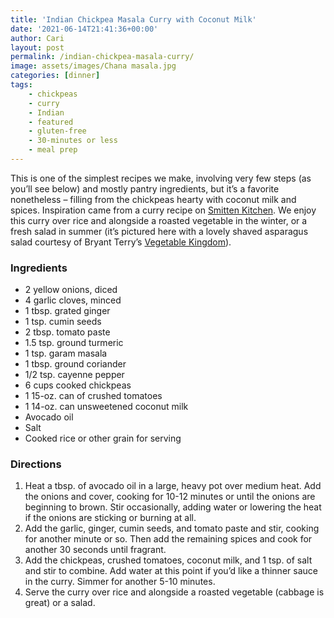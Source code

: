 ```yaml
---
title: 'Indian Chickpea Masala Curry with Coconut Milk'
date: '2021-06-14T21:41:36+00:00'
author: Cari
layout: post
permalink: /indian-chickpea-masala-curry/
image: assets/images/Chana masala.jpg
categories: [dinner]
tags:
    - chickpeas
    - curry
    - Indian
    - featured
    - gluten-free
    - 30-minutes or less
    - meal prep
---
```


This is one of the simplest recipes we make, involving very few steps (as you’ll see below) and mostly pantry ingredients, but it’s a favorite nonetheless – filling from the chickpeas hearty with coconut milk and spices. Inspiration came from a curry recipe on [Smitten Kitchen](https://smittenkitchen.com/2019/10/chicken-curry/). We enjoy this curry over rice and alongside a roasted vegetable in the winter, or a fresh salad in summer (it’s pictured here with a lovely shaved asparagus salad courtesy of Bryant Terry’s [Vegetable Kingdom](https://www.bryant-terry.com/allbooks)).

<h3> Ingredients </h3>

- 2 yellow onions, diced
- 4 garlic cloves, minced
- 1 tbsp. grated ginger
- 1 tsp. cumin seeds
- 2 tbsp. tomato paste
- 1.5 tsp. ground turmeric
- 1 tsp. garam masala
- 1 tbsp. ground coriander
- 1/2 tsp. cayenne pepper
- 6 cups cooked chickpeas
- 1 15-oz. can of crushed tomatoes
- 1 14-oz. can unsweetened coconut milk
- Avocado oil
- Salt
- Cooked rice or other grain for serving

<h3> Directions </h3>

1. Heat a tbsp. of avocado oil in a large, heavy pot over medium heat. Add the onions and cover, cooking for 10-12 minutes or until the onions are beginning to brown. Stir occasionally, adding water or lowering the heat if the onions are sticking or burning at all.
2. Add the garlic, ginger, cumin seeds, and tomato paste and stir, cooking for another minute or so. Then add the remaining spices and cook for another 30 seconds until fragrant.
3. Add the chickpeas, crushed tomatoes, coconut milk, and 1 tsp. of salt and stir to combine. Add water at this point if you’d like a thinner sauce in the curry. Simmer for another 5-10 minutes.
4. Serve the curry over rice and alongside a roasted vegetable (cabbage is great) or a salad.